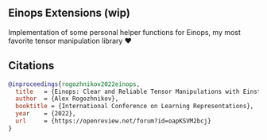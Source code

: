 ## Einops Extensions (wip)

Implementation of some personal helper functions for Einops, my most favorite tensor manipulation library ❤️

## Citations

```bibtex
@inproceedings{rogozhnikov2022einops,
  title   = {Einops: Clear and Reliable Tensor Manipulations with Einstein-like Notation},
  author  = {Alex Rogozhnikov},
  booktitle = {International Conference on Learning Representations},
  year    = {2022},
  url     = {https://openreview.net/forum?id=oapKSVM2bcj}
}
```
